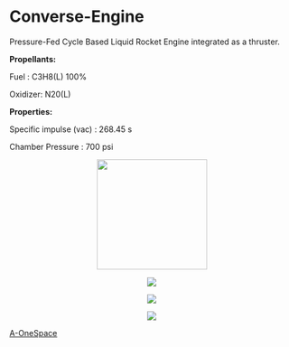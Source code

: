 # Converse-Engine

Pressure-Fed Cycle Based Liquid Rocket Engine integrated as a thruster.

**Propellants:**

Fuel : C3H8(L) 100%

Oxidizer: N20(L)

**Properties:**

Specific impulse (vac) : 268.45 s

Chamber Pressure : 700 psi

<p align = "center">
<img src = "https://github.com/nyameaama/Converse-Engine/blob/master/assets/A-OneSpace%20Logo.png" width = "195" height = "195"/>
</p>
<p align = "center">
<img src = "https://github.com/nyameaama/Converse-Engine/blob/master/assets/exploded.jpg"/>
</p>
<p align = "center">
<img src = "https://github.com/nyameaama/Converse-Engine/blob/master/assets/pic2.jpg"/>
</p>
<p align = "center">
<img src = "https://github.com/nyameaama/Converse-Engine/blob/master/assets/pic3.jpg"/>
</p>

[A-OneSpace](https://github.com/A-OneSpace)
